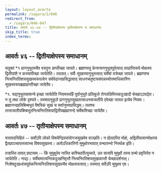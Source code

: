 ```yaml
---
layout: layout_avarta
permalink: /sagara/2/046
redirect_from:
  - /sagara/046-047
title: आवर्तः ४६-४७ -- द्वितीयाक्षेपस्य तृतीयाक्षेपस्य च समाधानम्
skip_title: true
index_terms:
---
```


## आवर्तः ४६ -- द्वितीयाक्षेपस्य समाधानम् 

यतूक्तं *१ प्रागनुभूतस्यैव वस्तुनः
प्राप्तीच्छा जायते। 
ब्रह्मणस्तु केनाप्यननुभूतपूर्वत्वात् तत्प्राप्तिरूपे मोक्षस्य द्वितीयांशे न कस्यापीच्छा जायेतेति। 
तदसत्। 
सर्वैः सुखस्यानुभूतत्वात् सर्वेषां तत्रेच्छा जायते। 
ब्रह्मणश्च नित्यनिरतिशयसुखस्वरूपत्वेन सर्ववेदान्तप्रसिद्धत्वात् साधनचतुष्टयसंपन्नस्योत्तमाधिकारिणः सुखस्वरूपब्रह्मप्राप्तीच्छा जायेतैव।

<div class="footnote" markdown="1">
*१. यद्यनुभूतसामान्ये इच्छा जायेतेति नियमस्तर्हि पूर्वानुभूते प्रतिकूले रोगतन्निमित्तकदुःखादौ चेच्छाऽऽपद्येत। 
न तु तथा लोके दृश्यते। 
तस्मादनुकूले प्रागनुभूतसुखतत्साधनसजातीये एवेच्छा जायत इत्येव नियमः। 
ब्रह्मानन्दप्रतिबिम्बभूतं वैषयिकं सुखं च सर्वानुभवप्रसिद्धम्। 
ततश्च तत्सजातीयबिम्बभूतनित्यनिरतिशयाद्वितीयब्रह्मानन्दे सर्वेषामिच्छा जायेतैव।
</div>

## आवर्तः ४७ -- तृतीयाक्षेपस्य समाधानम् 

यत्तावदभिहितं -- सर्वोऽपि लोको विषयेन्द्रियसंयोगजसुखमेव वाञ्छति। 
न ह्येतदस्ति मोक्षे, अद्वितीयत्वान्मोक्षस्य द्वैतप्रपञ्चायत्तत्वाच्च विषयसुखस्य। 
अतोऽधिकारिणो मुमुक्षोरभावात् ग्रन्थारम्भो निरर्थक इति। 

तत्रास्ति तावत् प्रष्टव्यम् -- किं मुमुक्षुरेव नास्ति कश्चिदपीत्युच्यते, उत सत्यपि मुमुक्षौ तस्य ग्रन्थे प्रवृत्तिरेव न जायेतेति। 
नाद्यः। 
सर्वेषामात्यन्तिकदुःखनिवृत्तौ नित्यनिरतिशयसुखावाप्तौ चेच्छादर्शनात्। 
निःशेषदुःखध्वंसपूर्वकनित्यनिरतिशयसुखस्यैव मोक्षरूपत्वात्। 
तस्मात् सर्वेऽपि
मुमुक्षव एव।
